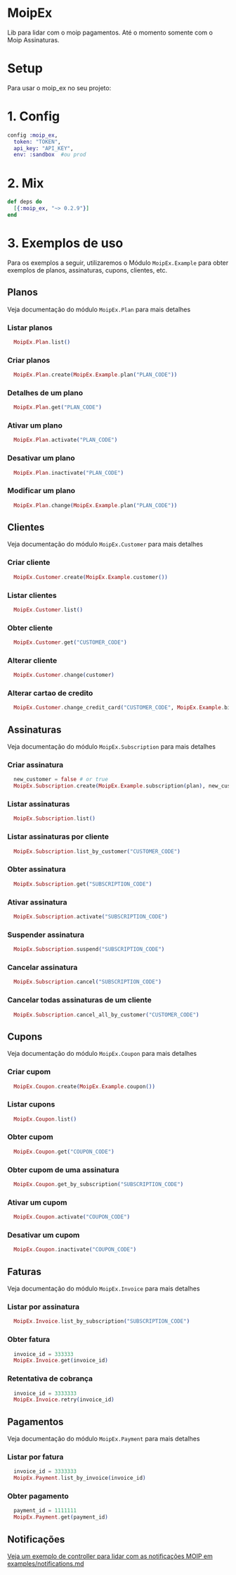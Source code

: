 # MoipEx

Lib para lidar com o moip pagamentos. Até o momento somente com o Moip Assinaturas.

# Setup

Para usar o moip_ex no seu projeto:


# 1. Config

```elixir
config :moip_ex,
  token: "TOKEN",
  api_key: "API_KEY",
  env: :sandbox  #ou prod

```

# 2. Mix

```elixir
def deps do
  [{:moip_ex, "~> 0.2.9"}]
end
```

# 3. Exemplos de uso

Para os exemplos a seguir, utilizaremos o Módulo `MoipEx.Example` para obter exemplos de planos, assinaturas, cupons, clientes, etc.


## Planos

Veja documentação do módulo `MoipEx.Plan` para mais detalhes

### Listar planos
```elixir
  MoipEx.Plan.list()
```

### Criar planos
```elixir
  MoipEx.Plan.create(MoipEx.Example.plan("PLAN_CODE"))
```

### Detalhes de um plano
```elixir
  MoipEx.Plan.get("PLAN_CODE")
```

### Ativar um plano
```elixir
  MoipEx.Plan.activate("PLAN_CODE")
```

### Desativar um plano
```elixir
  MoipEx.Plan.inactivate("PLAN_CODE")
```
### Modificar um plano
```elixir
  MoipEx.Plan.change(MoipEx.Example.plan("PLAN_CODE"))
```

## Clientes

Veja documentação do módulo `MoipEx.Customer` para mais detalhes

### Criar cliente

```elixir
  MoipEx.Customer.create(MoipEx.Example.customer())
```

### Listar clientes

```elixir
  MoipEx.Customer.list()
```

### Obter cliente

```elixir
  MoipEx.Customer.get("CUSTOMER_CODE")
```

### Alterar cliente

```elixir
  MoipEx.Customer.change(customer)
```

### Alterar cartao de credito

```elixir
  MoipEx.Customer.change_credit_card("CUSTOMER_CODE", MoipEx.Example.billing_info)
```

## Assinaturas

Veja documentação do módulo `MoipEx.Subscription` para mais detalhes

### Criar assinatura

```elixir
  new_customer = false # or true
  MoipEx.Subscription.create(MoipEx.Example.subscription(plan), new_customer)
```

### Listar assinaturas

```elixir
  MoipEx.Subscription.list()
```
### Listar assinaturas por cliente

```elixir
  MoipEx.Subscription.list_by_customer("CUSTOMER_CODE")
```

### Obter  assinatura

```elixir
  MoipEx.Subscription.get("SUBSCRIPTION_CODE")
```

### Ativar assinatura

```elixir
  MoipEx.Subscription.activate("SUBSCRIPTION_CODE")
```

### Suspender assinatura

```elixir
  MoipEx.Subscription.suspend("SUBSCRIPTION_CODE")
```

### Cancelar assinatura

```elixir
  MoipEx.Subscription.cancel("SUBSCRIPTION_CODE")
```

### Cancelar todas assinaturas de um cliente

```elixir
  MoipEx.Subscription.cancel_all_by_customer("CUSTOMER_CODE")
```

## Cupons

Veja documentação do módulo `MoipEx.Coupon` para mais detalhes

### Criar cupom

```elixir
  MoipEx.Coupon.create(MoipEx.Example.coupon())
```

### Listar cupons

```elixir
  MoipEx.Coupon.list()
```

### Obter cupom

```elixir
  MoipEx.Coupon.get("COUPON_CODE")
```
### Obter cupom de uma assinatura

```elixir
  MoipEx.Coupon.get_by_subscription("SUBSCRIPTION_CODE")
```

### Ativar um cupom

```elixir
  MoipEx.Coupon.activate("COUPON_CODE")
```

### Desativar um cupom
```elixir
  MoipEx.Coupon.inactivate("COUPON_CODE")
```


## Faturas

Veja documentação do módulo `MoipEx.Invoice` para mais detalhes


### Listar por assinatura

```elixir
  MoipEx.Invoice.list_by_subscription("SUBSCRIPTION_CODE")
```

### Obter fatura

```elixir
  invoice_id = 333333
  MoipEx.Invoice.get(invoice_id)
```

### Retentativa de cobrança

```elixir
  invoice_id = 3333333
  MoipEx.Invoice.retry(invoice_id)
```


## Pagamentos

Veja documentação do módulo `MoipEx.Payment` para mais detalhes


### Listar por fatura

```elixir
  invoice_id = 3333333
  MoipEx.Payment.list_by_invoice(invoice_id)
```

### Obter pagamento

```elixir
  payment_id = 1111111
  MoipEx.Payment.get(payment_id)
```

## Notificações

[Veja um exemplo de controller para lidar com as notificações MOIP em examples/notifications.md ](notificacoes.html)
